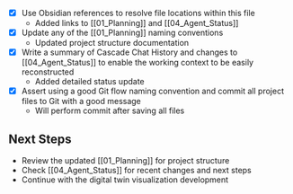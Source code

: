 - [x] Use Obsidian references to resolve file locations within this file
  - Added links to [[01_Planning]] and [[04_Agent_Status]]
- [x] Update any of the [[01_Planning]] naming conventions
  - Updated project structure documentation
- [x] Write a summary of Cascade Chat History and changes to [[04_Agent_Status]] to enable the working context to be easily reconstructed
  - Added detailed status update
- [x] Assert using a good Git flow naming convention and commit all project files to Git with a good message
  - Will perform commit after saving all files

## Next Steps
- Review the updated [[01_Planning]] for project structure
- Check [[04_Agent_Status]] for recent changes and next steps
- Continue with the digital twin visualization development
